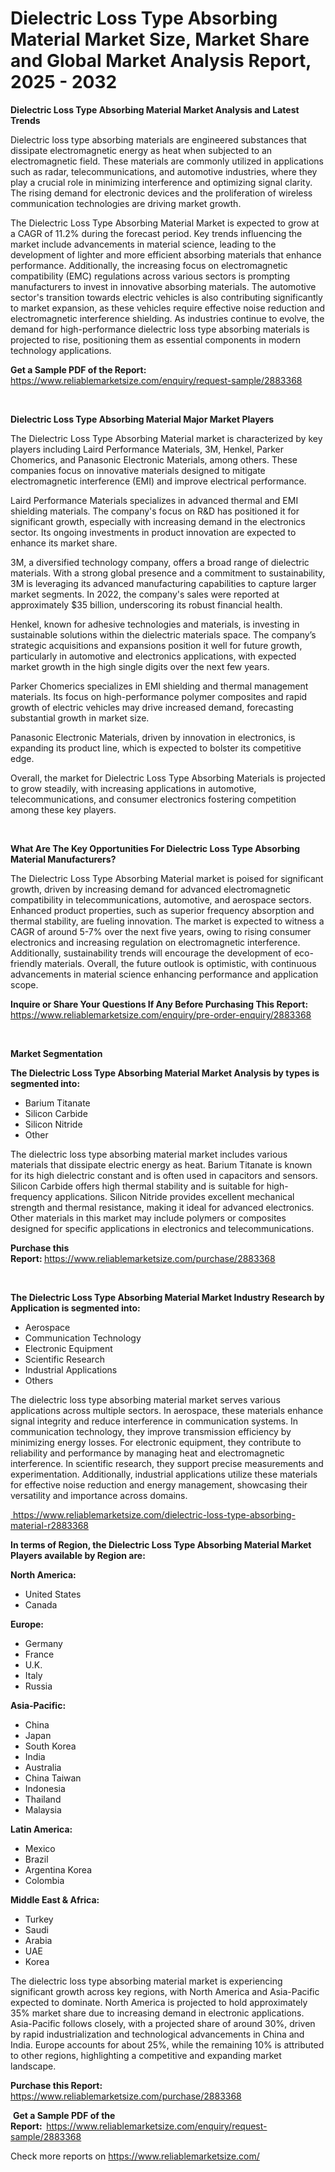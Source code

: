 <p><h1>Dielectric Loss Type Absorbing Material Market Size, Market Share and Global Market Analysis Report, 2025 - 2032</h1></p><p><strong>Dielectric Loss Type Absorbing Material Market Analysis and Latest Trends</strong></p>
<p><p>Dielectric loss type absorbing materials are engineered substances that dissipate electromagnetic energy as heat when subjected to an electromagnetic field. These materials are commonly utilized in applications such as radar, telecommunications, and automotive industries, where they play a crucial role in minimizing interference and optimizing signal clarity. The rising demand for electronic devices and the proliferation of wireless communication technologies are driving market growth. </p><p>The Dielectric Loss Type Absorbing Material Market is expected to grow at a CAGR of 11.2% during the forecast period. Key trends influencing the market include advancements in material science, leading to the development of lighter and more efficient absorbing materials that enhance performance. Additionally, the increasing focus on electromagnetic compatibility (EMC) regulations across various sectors is prompting manufacturers to invest in innovative absorbing materials. The automotive sector's transition towards electric vehicles is also contributing significantly to market expansion, as these vehicles require effective noise reduction and electromagnetic interference shielding. As industries continue to evolve, the demand for high-performance dielectric loss type absorbing materials is projected to rise, positioning them as essential components in modern technology applications.</p></p>
<p><strong>Get a Sample PDF of the Report:&nbsp;</strong> <a href="https://www.reliablemarketsize.com/enquiry/request-sample/2883368?utm_campaign=2626&utm_medium=2&utm_source=Github&utm_content=ia&utm_term=13032025&utm_id=dielectric-loss-type-absorbing-material">https://www.reliablemarketsize.com/enquiry/request-sample/2883368</a></p>
<p>&nbsp;</p>
<p><strong>Dielectric Loss Type Absorbing Material Major Market Players</strong></p>
<p><p>The Dielectric Loss Type Absorbing Material market is characterized by key players including Laird Performance Materials, 3M, Henkel, Parker Chomerics, and Panasonic Electronic Materials, among others. These companies focus on innovative materials designed to mitigate electromagnetic interference (EMI) and improve electrical performance.</p><p>Laird Performance Materials specializes in advanced thermal and EMI shielding materials. The company's focus on R&D has positioned it for significant growth, especially with increasing demand in the electronics sector. Its ongoing investments in product innovation are expected to enhance its market share.</p><p>3M, a diversified technology company, offers a broad range of dielectric materials. With a strong global presence and a commitment to sustainability, 3M is leveraging its advanced manufacturing capabilities to capture larger market segments. In 2022, the company's sales were reported at approximately $35 billion, underscoring its robust financial health.</p><p>Henkel, known for adhesive technologies and materials, is investing in sustainable solutions within the dielectric materials space. The company’s strategic acquisitions and expansions position it well for future growth, particularly in automotive and electronics applications, with expected market growth in the high single digits over the next few years.</p><p>Parker Chomerics specializes in EMI shielding and thermal management materials. Its focus on high-performance polymer composites and rapid growth of electric vehicles may drive increased demand, forecasting substantial growth in market size.</p><p>Panasonic Electronic Materials, driven by innovation in electronics, is expanding its product line, which is expected to bolster its competitive edge. </p><p>Overall, the market for Dielectric Loss Type Absorbing Materials is projected to grow steadily, with increasing applications in automotive, telecommunications, and consumer electronics fostering competition among these key players.</p></p>
<p>&nbsp;</p>
<p><strong>What Are The Key Opportunities For Dielectric Loss Type Absorbing Material Manufacturers?</strong></p>
<p><p>The Dielectric Loss Type Absorbing Material market is poised for significant growth, driven by increasing demand for advanced electromagnetic compatibility in telecommunications, automotive, and aerospace sectors. Enhanced product properties, such as superior frequency absorption and thermal stability, are fueling innovation. The market is expected to witness a CAGR of around 5-7% over the next five years, owing to rising consumer electronics and increasing regulation on electromagnetic interference. Additionally, sustainability trends will encourage the development of eco-friendly materials. Overall, the future outlook is optimistic, with continuous advancements in material science enhancing performance and application scope.</p></p>
<p><strong>Inquire or Share Your Questions If Any Before Purchasing This Report:</strong> <a href="https://www.reliablemarketsize.com/enquiry/pre-order-enquiry/2883368?utm_campaign=2626&utm_medium=2&utm_source=Github&utm_content=ia&utm_term=13032025&utm_id=dielectric-loss-type-absorbing-material">https://www.reliablemarketsize.com/enquiry/pre-order-enquiry/2883368</a></p>
<p>&nbsp;</p>
<p><strong>Market Segmentation</strong></p>
<p><strong>The Dielectric Loss Type Absorbing Material Market Analysis by types is segmented into:</strong></p>
<p><ul><li>Barium Titanate</li><li>Silicon Carbide</li><li>Silicon Nitride</li><li>Other</li></ul></p>
<p><p>The dielectric loss type absorbing material market includes various materials that dissipate electric energy as heat. Barium Titanate is known for its high dielectric constant and is often used in capacitors and sensors. Silicon Carbide offers high thermal stability and is suitable for high-frequency applications. Silicon Nitride provides excellent mechanical strength and thermal resistance, making it ideal for advanced electronics. Other materials in this market may include polymers or composites designed for specific applications in electronics and telecommunications.</p></p>
<p><strong>Purchase this Report:&nbsp;</strong><a href="https://www.reliablemarketsize.com/purchase/2883368?utm_campaign=2626&utm_medium=2&utm_source=Github&utm_content=ia&utm_term=13032025&utm_id=dielectric-loss-type-absorbing-material">https://www.reliablemarketsize.com/purchase/2883368</a></p>
<p>&nbsp;</p>
<p><strong>The Dielectric Loss Type Absorbing Material Market Industry Research by Application is segmented into:</strong></p>
<p><ul><li>Aerospace</li><li>Communication Technology</li><li>Electronic Equipment</li><li>Scientific Research</li><li>Industrial Applications</li><li>Others</li></ul></p>
<p><p>The dielectric loss type absorbing material market serves various applications across multiple sectors. In aerospace, these materials enhance signal integrity and reduce interference in communication systems. In communication technology, they improve transmission efficiency by minimizing energy losses. For electronic equipment, they contribute to reliability and performance by managing heat and electromagnetic interference. In scientific research, they support precise measurements and experimentation. Additionally, industrial applications utilize these materials for effective noise reduction and energy management, showcasing their versatility and importance across domains.</p></p>
<p><a href="https://www.reliablemarketsize.com/dielectric-loss-type-absorbing-material-r2883368?utm_campaign=2626&utm_medium=2&utm_source=Github&utm_content=ia&utm_term=13032025&utm_id=dielectric-loss-type-absorbing-material">&nbsp;https://www.reliablemarketsize.com/dielectric-loss-type-absorbing-material-r2883368</a></p>
<p><strong>In terms of Region, the Dielectric Loss Type Absorbing Material Market Players available by Region are:</strong></p>
<p>
    <p> <strong> North America: </strong>
        <ul>
            <li>United States</li>
            <li>Canada</li>
        </ul>
        </p> 
    <p> <strong> Europe: </strong>
        <ul>
            <li>Germany</li>
            <li>France</li>
            <li>U.K.</li>
            <li>Italy</li>
            <li>Russia</li>
        </ul>
        </p> 
    <p> <strong> Asia-Pacific: </strong>
        <ul>
            <li>China</li>
            <li>Japan</li>
            <li>South Korea</li>
            <li>India</li>
            <li>Australia</li>
            <li>China Taiwan</li>
            <li>Indonesia</li>
            <li>Thailand</li>
            <li>Malaysia</li>
        </ul>
        </p> 
    <p> <strong> Latin America: </strong>
        <ul>
            <li>Mexico</li>
            <li>Brazil</li>
            <li>Argentina Korea</li>
            <li>Colombia</li>
        </ul>
        </p> 
    <p> <strong> Middle East & Africa: </strong>
        <ul>
            <li>Turkey</li>
            <li>Saudi</li>
            <li>Arabia</li>
            <li>UAE</li>
            <li>Korea</li>
        </ul>
    </p>
    </p>
<p><p>The dielectric loss type absorbing material market is experiencing significant growth across key regions, with North America and Asia-Pacific expected to dominate. North America is projected to hold approximately 35% market share due to increasing demand in electronic applications. Asia-Pacific follows closely, with a projected share of around 30%, driven by rapid industrialization and technological advancements in China and India. Europe accounts for about 25%, while the remaining 10% is attributed to other regions, highlighting a competitive and expanding market landscape.</p></p>
<p><strong>Purchase this Report: </strong><a href="https://www.reliablemarketsize.com/purchase/2883368?utm_campaign=2626&utm_medium=2&utm_source=Github&utm_content=ia&utm_term=13032025&utm_id=dielectric-loss-type-absorbing-material">https://www.reliablemarketsize.com/purchase/2883368</a></p>
<p>&nbsp;<strong>Get a Sample PDF of the Report:&nbsp;&nbsp;</strong><a href="https://www.reliablemarketsize.com/enquiry/request-sample/2883368?utm_campaign=2626&utm_medium=2&utm_source=Github&utm_content=ia&utm_term=13032025&utm_id=dielectric-loss-type-absorbing-material">https://www.reliablemarketsize.com/enquiry/request-sample/2883368</a></p>
<p><strong></strong></p>
<p>Check more reports on <a href="https://www.reliablemarketsize.com/?utm_campaign=2626&utm_medium=2&utm_source=Github&utm_content=ia&utm_term=13032025&utm_id=dielectric-loss-type-absorbing-material">https://www.reliablemarketsize.com/</a></p>